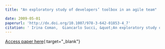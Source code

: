 ```yaml
---
title: "An exploratory study of developers’ toolbox in an agile team"

date: 2009-05-01
paperurl: 'http://dx.doi.org/10.1007/978-3-642-01853-4_7'
citation: ' Irina Coman,  Giancarlo Succi, &quot;An exploratory study of developers’ toolbox in an agile team.&quot;, 2009.'
---
```

[Access paper here](http://dx.doi.org/10.1007/978-3-642-01853-4_7){:target="_blank"}
